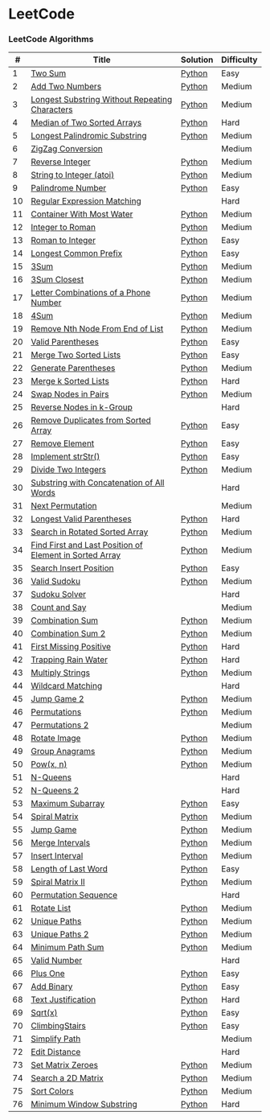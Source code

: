 LeetCode
========

### LeetCode Algorithms


| # | Title | Solution | Difficulty |
|---| ----- | -------- | ---------- |
|1|[Two Sum](https://leetcode.com/problems/two-sum/) | [Python](./algorithms/python/TwoSum/TwoSum.py)|Easy|
|2|[Add Two Numbers](https://leetcode.com/problems/add-two-numbers/) | [Python](./algorithms/python/AddTwoNumbers/AddTwoNumbers.py)|Medium|
|3|[Longest Substring Without Repeating Characters](https://leetcode.com/problems/longest-substring-without-repeating-characters/) | [Python](./algorithms/python/LongestSubstringWithoutRepeatingCharecters/LongestSubstringWithoutRepeatingCharacters.py)|Medium|
|4|[Median of Two Sorted Arrays](https://leetcode.com/problems/median-of-two-sorted-arrays/) | [Python](./algorithms/python/MedianOfTwoSortedArrays/MedianOfTwoSortedArrays.py)|Hard|
|5|[Longest Palindromic Substring](https://leetcode.com/problems/longest-palindromic-substring/) | [Python](./algorithms/python/LongestPalindromicSubstring/LongestPalindromicSubstring.py)|Medium|
|6|[ZigZag Conversion](https://leetcode.com/problems/zigzag-conversion/) | |Medium|
|7|[Reverse Integer](https://leetcode.com/problems/reverse-integer/) | [Python](./algorithms/python/ReverseInteger/ReverseInteger.py)|Medium|
|8|[String to Integer (atoi)](https://leetcode.com/problems/string-to-integer-atoi/) | [Python](./algorithms/python/StringToInteger(atoi)/StringToInteger(atoi).py)|Medium|
|9|[Palindrome Number](https://leetcode.com/problems/palindrome-number/) | [Python](./algorithms/python/PalindromeNumber/PalindromeNumber.py)|Easy|
|10|[Regular Expression Matching](https://leetcode.com/problems/regular-expression-matching/) | |Hard|
|11|[Container With Most Water](https://leetcode.com/problems/container-with-most-water/) | [Python](./algorithms/python/ContainerWithMostWater/ContainerWithMostWater.py)|Medium|
|12|[Integer to Roman](https://leetcode.com/problems/integer-to-roman/) | [Python](./algorithms/python/IntegerToRoman/IntegerToRoman.py)|Medium|
|13|[Roman to Integer](https://leetcode.com/problems/roman-to-integer/) | [Python](./algorithms/python/RomanToInteger/RomanToInteger.py)|Easy|
|14|[Longest Common Prefix](https://leetcode.com/problems/longest-common-prefix/) | [Python](./algorithms/python/LongestCommonPrefix/LongestCommonPrefix.py)|Easy|
|15|[3Sum](https://leetcode.com/problems/3sum/) | [Python](./algorithms/python/3Sum/3Sum.py)|Medium|
|16|[3Sum Closest](https://leetcode.com/problems/3sum-closest/) | [Python](./algorithms/python/3SumClosest/3SumClosest.py)|Medium|
|17|[Letter Combinations of a Phone Number](https://leetcode.com/problems/letter-combinations-of-a-phone-number/) | [Python](./algorithms/python/LetterCombinationsOfAPhoneNumber/LetterCombinationsOfAPhoneNumber.py)|Medium|
|18|[4Sum](https://leetcode.com/problems/4sum/) | [Python](./algorithms/python/4Sum/4Sum.py)|Medium|
|19|[Remove Nth Node From End of List](https://leetcode.com/problems/remove-nth-node-from-end-of-list/) | [Python](./algorithms/python/RemoveNthNodeFromEndofList/RemoveNthNodeFromEndofList.py)|Medium|
|20|[Valid Parentheses](https://leetcode.com/problems/valid-parentheses/) | [Python](./algorithms/python/ValidParentheses/ValidParentheses.py)|Easy|
|21|[Merge Two Sorted Lists](https://leetcode.com/problems/merge-two-sorted-lists/) | [Python](./algorithms/python/MergeTwoSortedLists/MergeTwoSortedLists.py)|Easy|
|22|[Generate Parentheses](https://leetcode.com/problems/generate-parentheses/) | [Python](./algorithms/python/GenerateParentheses/GenerateParentheses.py)|Medium|
|23|[Merge k Sorted Lists](https://leetcode.com/problems/merge-k-sorted-lists/) | [Python](./algorithms/python/MergeKSortedLists/MergeKSortedLists.py)|Hard|
|24|[Swap Nodes in Pairs](https://leetcode.com/problems/swap-nodes-in-pairs/) | [Python](./algorithms/python/SwapNodesInPairs/SwapNodesInPairs.py)|Medium|
|25|[Reverse Nodes in k-Group](https://leetcode.com/problems/reverse-nodes-in-k-group/) | |Hard|
|26|[Remove Duplicates from Sorted Array](https://leetcode.com/problems/remove-duplicates-from-sorted-array/) | [Python](./algorithms/python/RemoveDuplicatesFromSortedArray/RemoveDuplicatesFromSortedArray.py)|Easy|
|27|[Remove Element](https://leetcode.com/problems/remove-element/) | [Python](./algorithms/python/RemoveElement/RemoveElement.py)|Easy|
|28|[Implement strStr()](https://leetcode.com/problems/implement-strstr/) | [Python](./algorithms/python/ImplementStrStr()/ImplementStrStr().py)|Easy|
|29|[Divide Two Integers](https://leetcode.com/problems/divide-two-integers/) | [Python](./algorithms/python/DivideTwoIntegers/DivideTwoIntegers.py)|Medium|
|30|[Substring with Concatenation of All Words](https://leetcode.com/problems/substring-with-concatenation-of-all-words/) | |Hard|
|31|[Next Permutation](https://leetcode.com/problems/next-permutation/) | |Medium|
|32|[Longest Valid Parentheses](https://leetcode.com/problems/longest-valid-parentheses/) | [Python](./algorithms/python/LongestValidParentheses/LongestValidParentheses.py)|Hard|
|33|[Search in Rotated Sorted Array](https://leetcode.com/problems/search-in-rotated-sorted-array/) | [Python](./algorithms/python/SearchInRotatedSortedArray/SearchInRotatedSortedArray.py)|Medium|
|34|[Find First and Last Position of Element in Sorted Array](https://leetcode.com/problems/find-first-and-last-position-of-element-in-sorted-array/) | [Python](./algorithms/python/FindFirstAndLastPositionOfElementInSortedArray/FindFirstAndLastPositionOfElementInSortedArray.py)|Medium|
|35|[Search Insert Position](https://leetcode.com/problems/search-insert-position/) | [Python](./algorithms/python/SearchInsertPosition/SearchInsertPosition.py)|Easy|
|36|[Valid Sudoku](https://leetcode.com/problems/valid-sudoku/) | [Python](./algorithms/python/ValidSudoku/ValidSudoku.py)|Medium|
|37|[Sudoku Solver](https://leetcode.com/problems/sudoku-solver/) | [](./algorithms/python/SudokuSolver/SudokuSolver.py)|Hard|
|38|[Count and Say](https://leetcode.com/problems/count-and-say/) | [](./algorithms/python/CountAndSay/CountAndSay.py)|Medium|
|39|[Combination Sum](https://leetcode.com/problems/combination-sum/) | [Python](./algorithms/python/CombinationSum/CombinationSum.py)|Medium|
|40|[Combination Sum 2](https://leetcode.com/problems/combination-sum-ii/) | [Python](./algorithms/python/CombinationSum2/CombinationSum2.py)|Medium|
|41|[First Missing Positive](https://leetcode.com/problems/first-missing-positive/) | [Python](./algorithms/python/FirstMissingPositive/FirstMissingPositive.py)|Hard|
|42|[Trapping Rain Water](https://leetcode.com/problems/trapping-rain-water/) | [Python](./algorithms/python/TrappingRainWater/TrappingRainWater.py)|Hard|
|43|[Multiply Strings](https://leetcode.com/problems/multiply-strings/) | [Python](./algorithms/python/MultiplyStrings/MultiplyStrings.py)|Medium|
|44|[Wildcard Matching](https://leetcode.com/problems/wildcard-matching/) | [](./algorithms/python/WildcardMatching/WildcardMatching.py)|Hard|
|45|[Jump Game 2](https://leetcode.com/problems/jump-game-ii/) | [Python](./algorithms/python/JumpGame2/JumpGame2.py)|Medium|
|46|[Permutations](https://leetcode.com/problems/permutations/) | [Python](./algorithms/python/Permutations/Permutations.py)|Medium|
|47|[Permutations 2](https://leetcode.com/problems/permutations-ii/) | [](./algorithms/python/Permutations2/Permutations2.py)|Medium|
|48|[Rotate Image](https://leetcode.com/problems/rotate-image/) | [Python](./algorithms/python/RotateImage/RotateImage.py)|Medium|
|49|[Group Anagrams](https://leetcode.com/problems/group-anagrams/) | [Python](./algorithms/python/GroupAnagrams/GroupAnagrams.py)|Medium|
|50|[Pow(x, n)](https://leetcode.com/problems/powx-n/) | [Python](./algorithms/python/Pow(x,n)/Pow(x,n).py)|Medium|
|51|[N-Queens](https://leetcode.com/problems/n-queens/) | [](./algorithms/python/NQueens/NQueens.py)|Hard|
|52|[N-Queens 2](https://leetcode.com/problems/n-queens-ii/) | [](./algorithms/python/NQueens2/NQueens2.py)|Hard|
|53|[Maximum Subarray](https://leetcode.com/problems/maximum-subarray/) | [Python](./algorithms/python/MaximumSubarray/MaximumSubarray.py)|Easy|
|54|[Spiral Matrix](https://leetcode.com/problems/spiral-matrix/) | [Python](./algorithms/python/SpiralMatrix/SpiralMatrix.py)|Medium|
|55|[Jump Game](https://leetcode.com/problems/jump-game/) | [Python](./algorithms/python/JumpGame/JumpGame.py)|Medium|
|56|[Merge Intervals](https://leetcode.com/problems/merge-intervals/) | [Python](./algorithms/python/MergeIntervals/MergeIntervals.py)|Medium|
|57|[Insert Interval](https://leetcode.com/problems/insert-interval/) | [Python](./algorithms/python/InsertInterval/InsertInterval.py)|Medium|
|58|[Length of Last Word](https://leetcode.com/problems/length-of-last-word/) | [Python](./algorithms/python/LengthOfLastWord/LengthOfLastWord.py)|Easy|
|59|[Spiral Matrix II](https://leetcode.com/problems/spiral-matrix-ii/) | [Python](./algorithms/python/SpiralMatrix2/SpiralMatrix2.py)|Medium|
|60|[Permutation Sequence](https://leetcode.com/problems/permutation-sequence/) | [](./algorithms/python/PermutationSequence/PermutationSequence.py)|Hard|
|61|[Rotate List](https://leetcode.com/problems/rotate-list/) | [Python](./algorithms/python/RotateList/RotateList.py)|Medium|
|62|[Unique Paths](https://leetcode.com/problems/unique-paths/) | [Python](./algorithms/python/UniquePaths/UniquePaths.py)|Medium|
|63|[Unique Paths 2](https://leetcode.com/problems/unique-paths-ii/) | [Python](./algorithms/python/UniquePaths2/UniquePaths2.py)|Medium|
|64|[Minimum Path Sum](https://leetcode.com/problems/minimum-path-sum/) | [Python](./algorithms/python/MinimumPathSum/MinimumPathSum.py)|Medium|
|65|[Valid Number](https://leetcode.com/problems/valid-number/) | [](./algorithms/python/ValidNumber/ValidNumber.py)|Hard|
|66|[Plus One](https://leetcode.com/problems/plus-one/) | [Python](./algorithms/python/PlusOne/PlusOne.py)|Easy|
|67|[Add Binary](https://leetcode.com/problems/add-binary/) | [Python](./algorithms/python/AddBinary/AddBinary.py)|Easy|
|68|[Text Justification](https://leetcode.com/problems/text-justification/) | [Python](./algorithms/python/TextJustification/TextJustification.py)|Hard|
|69|[Sqrt(x)](https://leetcode.com/problems/sqrtx/) | [Python](./algorithms/python/Sqrt(x)/Sqrt(x).py)|Easy|
|70|[ClimbingStairs](https://leetcode.com/problems/climbing-stairs/) | [Python](./algorithms/python/ClimbingStairs/ClimbingStairs.py)|Easy|
|71|[Simplify Path](https://leetcode.com/problems/simplify-path/) | [](./algorithms/python/SimplifyPath/SimplifyPath.py)|Medium|
|72|[Edit Distance](https://leetcode.com/problems/edit-distance/) | [](./algorithms/python/EditDistance/EditDistance.py)|Hard|
|73|[Set Matrix Zeroes](https://leetcode.com/problems/set-matrix-zeroes/) | [Python](./algorithms/python/SetMatrixZeroes/SetMatrixZeroes.py)|Medium|
|74|[Search a 2D Matrix](https://leetcode.com/problems/search-a-2d-matrix/) | [Python](./algorithms/python/Search2DMatrix/Search2DMatrix.py)|Medium|
|75|[Sort Colors](https://leetcode.com/problems/sort-colors/) | [Python](./algorithms/python/SortColors/SortColors.py)|Medium|
|76|[Minimum Window Substring](https://leetcode.com/problems/minimum-window-substring/) | [Python](./algorithms/python/MinimumWindowSubstring/MinimumWindowSubstring.py)|Hard|
